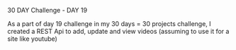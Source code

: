30 DAY Challenge - DAY 19

As a part of day 19 challenge in my 30 days = 30 projects challenge, I created a REST Api to add, update and view videos (assuming to use it for a site like youtube)

